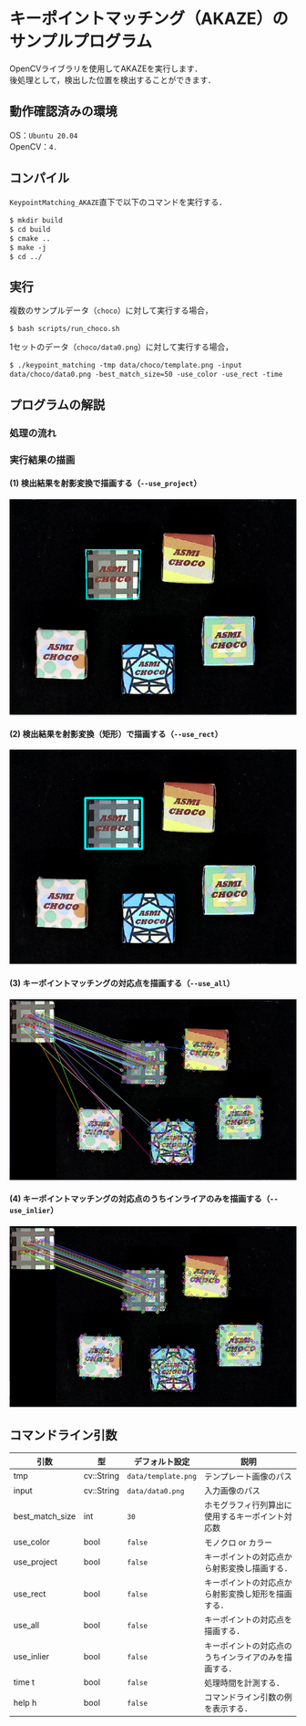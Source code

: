 # キーポイントマッチング（AKAZE）のサンプルプログラム
OpenCVライブラリを使用してAKAZEを実行します．<br>
後処理として，検出した位置を検出することができます．<br>

## 動作確認済みの環境
OS：`Ubuntu 20.04`<br>
OpenCV：`4.`

## コンパイル
`KeypointMatching_AKAZE`直下で以下のコマンドを実行する．<br>
~~~
$ mkdir build
$ cd build
$ cmake ..
$ make -j
$ cd ../
~~~

## 実行
複数のサンプルデータ（`choco`）に対して実行する場合，
~~~
$ bash scripts/run_choco.sh
~~~

1セットのデータ（`choco/data0.png`）に対して実行する場合，
~~~
$ ./keypoint_matching -tmp data/choco/template.png -input data/choco/data0.png -best_match_size=50 -use_color -use_rect -time
~~~

## プログラムの解説
### 処理の流れ

### 実行結果の描画
#### (1) 検出結果を射影変換で描画する（`--use_project`）
![projection_trans](docs/projection_trans.png)

#### (2) 検出結果を射影変換（矩形）で描画する（`--use_rect`）
![rect](docs/rect.png)

#### (3) キーポイントマッチングの対応点を描画する（`--use_all`）
![all](docs/all_keypoints.png)

#### (4) キーポイントマッチングの対応点のうちインライアのみを描画する（`--use_inlier`）
![inlier](docs/inlier_keypoints.png)

## コマンドライン引数
|引数|型|デフォルト設定|説明|
|---|---|---|---|
|tmp|cv::String|`data/template.png`|テンプレート画像のパス|
|input|cv::String|`data/data0.png`|入力画像のパス|
|best_match_size|int|`30`|ホモグラフィ行列算出に使用するキーポイント対応数|
|use_color|bool|`false`|モノクロ or カラー|
|use_project|bool|`false`|キーポイントの対応点から射影変換し描画する．|
|use_rect|bool|`false`|キーポイントの対応点から射影変換し矩形を描画する．|
|use_all|bool|`false`|キーポイントの対応点を描画する．|
|use_inlier|bool|`false`|キーポイントの対応点のうちインライアのみを描画する．|
|time <or> t|bool|`false`|処理時間を計測する．|
|help <or> h|bool|`false`|コマンドライン引数の例を表示する．|

